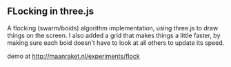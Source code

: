 ## FLocking in three.js
A flocking (swarm/boids) algorithm implementation, using three.js to draw things on the screen. I also added a grid that makes things a little faster, by making sure each boid doesn't have to look at all others to update its speed.

demo at http://maanraket.nl/experiments/flock
